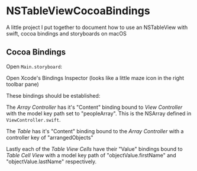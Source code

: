 # NSTableViewCocoaBindings

A little project I put together to document how to use an NSTableView with swift, cocoa bindings and storyboards on macOS

## Cocoa Bindings

Open `Main.storyboard`:

Open Xcode's Bindings Inspector (looks like a little maze icon in the right toolbar pane)

These bindings should be established:

The *Array Controller* has it's "Content" binding bound to *View Controller* with the model key path set to "peopleArray". This is the NSArray defined in `ViewController.swift`.

The *Table* has it's "Content" binding bound to the *Array Controller* with a controller key of "arrangedObjects"

Lastly each of the *Table View Cells* have their "Value" bindings bound to *Table Cell View* with a model key path of "objectValue.firstName" and "objectValue.lastName" respectively.
